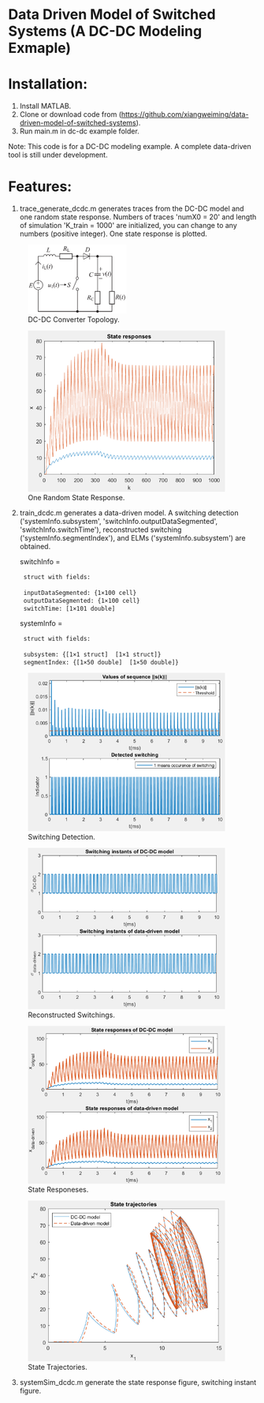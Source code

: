 # Data Driven Model of Switched Systems (A DC-DC Modeling Exmaple)

# Installation:
  1) Install MATLAB.
  2) Clone or download code from (https://github.com/xiangweiming/data-driven-model-of-switched-systems).
  3) Run main.m in dc-dc example folder.

Note: This code is for a DC-DC modeling example. A complete data-driven tool is still under development.

# Features:

1) trace_generate_dcdc.m generates traces from the DC-DC model and one random state response. Numbers of traces 'numX0 = 20' and length of simulation 'K_train = 1000' are initialized, you can change to any numbers (positive integer). One state response is plotted. 

<figure>
    <img src="/image/dcdc.png" width="200"> <figcaption>DC-DC Converter Topology.</figcaption>
</figure>

<figure>
    <img src="/image/fig1.png" width="400"> <figcaption>One Random State Response.</figcaption>
</figure>

2) train_dcdc.m generates a data-driven model. A switching detection ('systemInfo.subsystem', 'switchInfo.outputDataSegmented', 'switchInfo.switchTime'), reconstructed switching ('systemInfo.segmentIndex'), and ELMs ('systemInfo.subsystem') are obtained.



	switchInfo = 

	    struct with fields:
	    
	    inputDataSegmented: {1×100 cell}
	    outputDataSegmented: {1×100 cell}
	    switchTime: [1×101 double]

	systemInfo = 

	    struct with fields:
	    
	    subsystem: {[1×1 struct]  [1×1 struct]}
	    segmentIndex: {[1×50 double]  [1×50 double]}


<figure>
    <img src="/image/fig2.png" width="400"> <figcaption>Switching Detection.</figcaption>
</figure>


<figure>
    <img src="/image/fig5.png" width="400"> <figcaption>Reconstructed Switchings.</figcaption>
</figure>

<figure>
    <img src="/image/fig3.png" width="400"> <figcaption>State Responeses.</figcaption>
</figure>

<figure>
    <img src="/image/fig4.png" width="400"> <figcaption>State Trajectories.</figcaption>
</figure>


3) systemSim_dcdc.m generate the state response figure, switching instant figure. 





